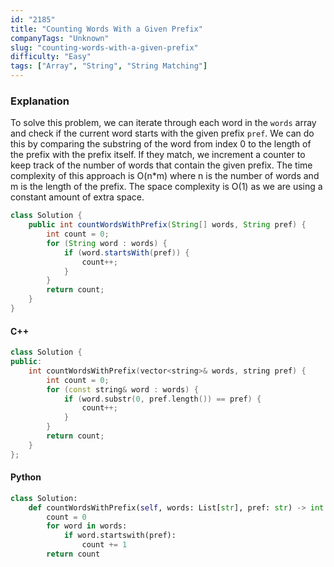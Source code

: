 ```yaml
---
id: "2185"
title: "Counting Words With a Given Prefix"
companyTags: "Unknown"
slug: "counting-words-with-a-given-prefix"
difficulty: "Easy"
tags: ["Array", "String", "String Matching"]
---
```


### Explanation
To solve this problem, we can iterate through each word in the `words` array and check if the current word starts with the given prefix `pref`. We can do this by comparing the substring of the word from index 0 to the length of the prefix with the prefix itself. If they match, we increment a counter to keep track of the number of words that contain the given prefix. The time complexity of this approach is O(n*m) where n is the number of words and m is the length of the prefix. The space complexity is O(1) as we are using a constant amount of extra space.

```java
class Solution {
    public int countWordsWithPrefix(String[] words, String pref) {
        int count = 0;
        for (String word : words) {
            if (word.startsWith(pref)) {
                count++;
            }
        }
        return count;
    }
}
```

#### C++
```cpp
class Solution {
public:
    int countWordsWithPrefix(vector<string>& words, string pref) {
        int count = 0;
        for (const string& word : words) {
            if (word.substr(0, pref.length()) == pref) {
                count++;
            }
        }
        return count;
    }
};
```

#### Python
```python
class Solution:
    def countWordsWithPrefix(self, words: List[str], pref: str) -> int:
        count = 0
        for word in words:
            if word.startswith(pref):
                count += 1
        return count
```